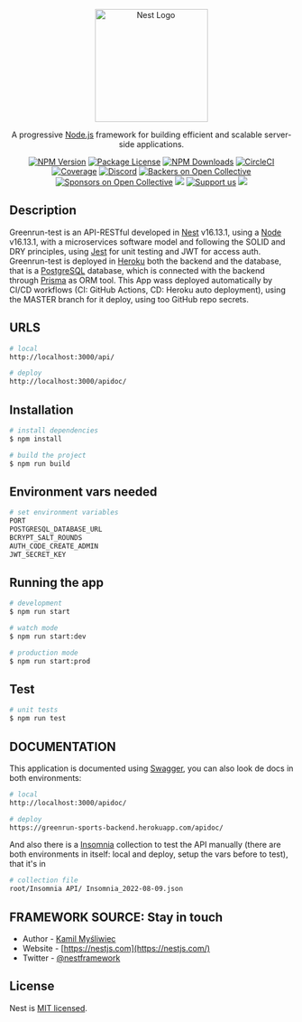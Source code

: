<p align="center">
  <a href="http://nestjs.com/" target="blank"><img src="https://nestjs.com/img/logo-small.svg" width="200" alt="Nest Logo" /></a>
</p>

[circleci-image]: https://img.shields.io/circleci/build/github/nestjs/nest/master?token=abc123def456
[circleci-url]: https://circleci.com/gh/nestjs/nest

  <p align="center">A progressive <a href="http://nodejs.org" target="_blank">Node.js</a> framework for building efficient and scalable server-side applications.</p>
    <p align="center">
<a href="https://www.npmjs.com/~nestjscore" target="_blank"><img src="https://img.shields.io/npm/v/@nestjs/core.svg" alt="NPM Version" /></a>
<a href="https://www.npmjs.com/~nestjscore" target="_blank"><img src="https://img.shields.io/npm/l/@nestjs/core.svg" alt="Package License" /></a>
<a href="https://www.npmjs.com/~nestjscore" target="_blank"><img src="https://img.shields.io/npm/dm/@nestjs/common.svg" alt="NPM Downloads" /></a>
<a href="https://circleci.com/gh/nestjs/nest" target="_blank"><img src="https://img.shields.io/circleci/build/github/nestjs/nest/master" alt="CircleCI" /></a>
<a href="https://coveralls.io/github/nestjs/nest?branch=master" target="_blank"><img src="https://coveralls.io/repos/github/nestjs/nest/badge.svg?branch=master#9" alt="Coverage" /></a>
<a href="https://discord.gg/G7Qnnhy" target="_blank"><img src="https://img.shields.io/badge/discord-online-brightgreen.svg" alt="Discord"/></a>
<a href="https://opencollective.com/nest#backer" target="_blank"><img src="https://opencollective.com/nest/backers/badge.svg" alt="Backers on Open Collective" /></a>
<a href="https://opencollective.com/nest#sponsor" target="_blank"><img src="https://opencollective.com/nest/sponsors/badge.svg" alt="Sponsors on Open Collective" /></a>
  <a href="https://paypal.me/kamilmysliwiec" target="_blank"><img src="https://img.shields.io/badge/Donate-PayPal-ff3f59.svg"/></a>
    <a href="https://opencollective.com/nest#sponsor"  target="_blank"><img src="https://img.shields.io/badge/Support%20us-Open%20Collective-41B883.svg" alt="Support us"></a>
  <a href="https://twitter.com/nestframework" target="_blank"><img src="https://img.shields.io/twitter/follow/nestframework.svg?style=social&label=Follow"></a>
</p>
  <!--[![Backers on Open Collective](https://opencollective.com/nest/backers/badge.svg)](https://opencollective.com/nest#backer)
  [![Sponsors on Open Collective](https://opencollective.com/nest/sponsors/badge.svg)](https://opencollective.com/nest#sponsor)-->

## Description

Greenrun-test is an API-RESTful developed in [Nest](https://github.com/nestjs/nest) v16.13.1, using a [Node](https://nodejs.org/es/) v16.13.1, with a microservices software model and following the SOLID and DRY principles, using [Jest](https://jestjs.io) for unit testing and JWT for access auth.
Greenrun-test is deployed in [Heroku](https://id.heroku.com/login) both the backend and the database, that is a [PostgreSQL](https://www.postgresql.org/) database, which is connected with the backend through [Prisma](https://www.prisma.io) as ORM tool.
This App wass deployed automatically by CI/CD workflows (CI: GitHub Actions, CD: Heroku auto deployment), using the MASTER branch for it deploy, using too GitHub repo secrets.

## URLS

```bash
# local
http://localhost:3000/api/

# deploy
http://localhost:3000/apidoc/
```

## Installation

```bash
# install dependencies
$ npm install

# build the project
$ npm run build
```

## Environment vars needed

```bash
# set environment variables
PORT
POSTGRESQL_DATABASE_URL
BCRYPT_SALT_ROUNDS
AUTH_CODE_CREATE_ADMIN
JWT_SECRET_KEY
```

## Running the app

```bash
# development
$ npm run start

# watch mode
$ npm run start:dev

# production mode
$ npm run start:prod
```

## Test

```bash
# unit tests
$ npm run test

```

## DOCUMENTATION

This application is documented using [Swagger](https://swagger.io/), you can also look de docs in both environments:

```bash
# local
http://localhost:3000/apidoc/

# deploy
https://greenrun-sports-backend.herokuapp.com/apidoc/

```

And also there is a [Insomnia](https://insomnia.rest/) collection to test the API manually (there are both environments in itself: local and deploy, setup the vars before to test), that it's in

```bash
# collection file
root/Insomnia API/ Insomnia_2022-08-09.json

```

## FRAMEWORK SOURCE: Stay in touch

- Author - [Kamil Myśliwiec](https://kamilmysliwiec.com)
- Website - [https://nestjs.com](https://nestjs.com/)
- Twitter - [@nestframework](https://twitter.com/nestframework)

## License

Nest is [MIT licensed](LICENSE).
